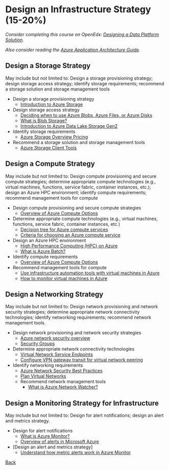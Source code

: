 # Design an Infrastructure Strategy (15-20%) 

*Consider completing this course on OpenEdx: [Designing a Data Platform Solution](https://openedx.microsoft.com/courses/course-v1:Microsoft+AZ-301.2+2019_T1/course/).*

*Also consider reading the [Azure Application Architecture Guide](https://docs.microsoft.com/en-us/azure/architecture/guide/).*
## Design a Storage Strategy 
May include but not limited to: Design a storage provisioning strategy; design storage access strategy; identify storage requirements; recommend a storage solution and storage management tools

* Design a storage provisioning strategy
    * [Introduction to Azure Storage](https://docs.microsoft.com/en-us/azure/storage/common/storage-introduction)
* Design storage access strategy
    * [Deciding when to use Azure Blobs, Azure Files, or Azure Disks](https://docs.microsoft.com/en-us/azure/storage/common/storage-decide-blobs-files-disks)
    * [What is Blob Storage?](https://docs.microsoft.com/en-us/azure/storage/blobs/storage-blobs-overview)
    * [Introduction to Azure Data Lake Storage Gen2](https://docs.microsoft.com/en-us/azure/storage/blobs/data-lake-storage-introduction)
* Identify storage requirements
    * [Azure Storage Overview Pricing](https://azure.microsoft.com/en-us/pricing/details/storage/)
* Recommend a storage solution and storage management tools
    * [Azure Storage Client Tools](https://docs.microsoft.com/en-us/azure/storage/common/storage-explorers)


## Design a Compute Strategy
May include but not limited to: Design compute provisioning and secure compute strategies; determine appropriate compute technologies (e.g., virtual machines, functions, service fabric, container instances, etc.); design an Azure HPC environment; identify compute requirements; recommend management tools for compute
* Design compute provisioning and secure compute strategies
    * [Overview of Azure Compute Options](https://docs.microsoft.com/en-us/azure/architecture/guide/technology-choices/compute-overview)
* Determine appropriate compute technologies (e.g., virtual machines, functions, service fabric, container instances, etc.)	
    * [Decision tree for Azure compute services](https://docs.microsoft.com/en-us/azure/architecture/guide/technology-choices/compute-decision-tree)
    * [Criteria for choosing an Azure compute service](https://docs.microsoft.com/en-us/azure/architecture/guide/technology-choices/compute-comparison)
* Design an Azure HPC environment
    * [High Performance Computing (HPC) on Azure](https://docs.microsoft.com/en-us/azure/architecture/topics/high-performance-computing/)
    * [What is Azure Batch?](https://docs.microsoft.com/en-us/azure/batch/batch-technical-overview?context=/azure/architecture/topics/high-performance-computing/context/hpc-context)
* Identify compute requirements	
    * [Overview of Azure Compute Options](https://docs.microsoft.com/en-us/azure/architecture/guide/technology-choices/compute-overview)
* Recommend management tools for compute
    * [Use infrastructure automation tools with virtual machines in Azure](https://docs.microsoft.com/en-us/azure/virtual-machines/windows/infrastructure-automation)
    * [How to monitor virtual machines in Azure](https://docs.microsoft.com/en-us/azure/virtual-machines/windows/monitor)


## Design a Networking Strategy 
May include but not limited to: Design network provisioning and network security strategies; determine appropriate network connectivity technologies; identify networking requirements; recommend network management tools.

* Design network provisioning and network security strategies
    * [Azure network security overview](https://docs.microsoft.com/en-us/azure/security/security-network-overview)
    * [Security Groups](https://docs.microsoft.com/en-us/azure/virtual-network/security-overview)
* Determine appropriate network connectivity technologies
    * [Virtual Network Service Endpoints](https://docs.microsoft.com/en-us/azure/virtual-network/virtual-network-service-endpoints-overview)
    * [Configure VPN gateway transit for virtual network peering](https://docs.microsoft.com/en-us/azure/vpn-gateway/vpn-gateway-peering-gateway-transit?toc=%2fazure%2fvirtual-network%2ftoc.json)
* Identify networking requirements
    * [Azure Network Security Best Practices](https://docs.microsoft.com/en-us/azure/security/azure-security-network-security-best-practices)
    * [Plan Virtual Networks](https://docs.microsoft.com/en-us/azure/virtual-network/virtual-network-vnet-plan-design-arm)
    * Recommend network management tools
        * [What is Azure Network Watcher?](https://docs.microsoft.com/en-us/azure/network-watcher/network-watcher-monitoring-overview)


## Design a Monitoring Strategy for Infrastructure
May include but not limited to: Design for alert notifications; design an alert and metrics strategy.

* Design for alert notifications
    * [What is Azure Monitor?](https://docs.microsoft.com/en-us/azure/azure-monitor/overview)
    * [Overview of alerts in Microsoft Azure](https://docs.microsoft.com/en-us/azure/azure-monitor/platform/alerts-overview)
* [Design an alert and metrics strategy]
    * [Understand how metric alerts work in Azure Monitor](https://docs.microsoft.com/en-us/azure/azure-monitor/platform/alerts-metric-overview)



[Back](index.md)